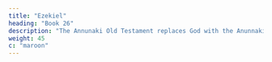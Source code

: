 ```yaml
---
title: "Ezekiel"
heading: "Book 26"
description: "The Annunaki Old Testament replaces God with the Anunnaki"
weight: 45
c: "maroon"
---
```

